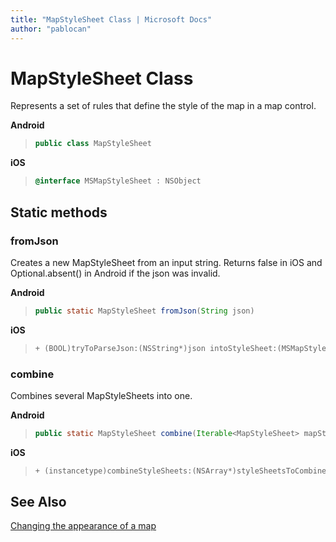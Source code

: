 ```yaml
---
title: "MapStyleSheet Class | Microsoft Docs"
author: "pablocan"
---
```


# MapStyleSheet Class

Represents a set of rules that define the style of the map in a map control.

**Android**

>```java
> public class MapStyleSheet
>```

**iOS**

>```objectivec
> @interface MSMapStyleSheet : NSObject
>```

## Static methods

### fromJson

Creates a new MapStyleSheet from an input string. Returns false in iOS and Optional.absent() in Android if the json was invalid.

**Android**

>```java
> public static MapStyleSheet fromJson(String json)
>```

**iOS**

>```objectivec
> + (BOOL)tryToParseJson:(NSString*)json intoStyleSheet:(MSMapStyleSheet * _Nullable * _Nonnull)styleSheet
>```

### combine

Combines several MapStyleSheets into one.

**Android**

>```java
> public static MapStyleSheet combine(Iterable<MapStyleSheet> mapStyleSheets)
>```

**iOS**

>```objectivec
> + (instancetype)combineStyleSheets:(NSArray*)styleSheetsToCombine
>```

## See Also

[Changing the appearance of a map](../map-control-concepts/map-styles-sheets.md)
